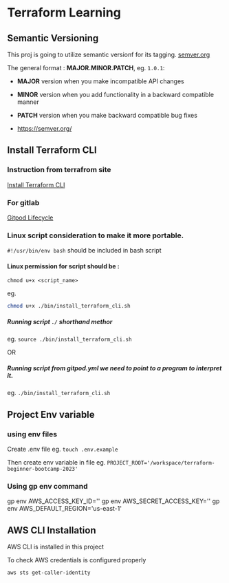 # Terraform Learning

## Semantic Versioning
This proj is going to utilize semantic versionf for its tagging.
[semver.org](https://semver.org/)

The general format :
**MAJOR.MINOR.PATCH**, eg. `1.0.1`:

- **MAJOR** version when you make incompatible API changes
- **MINOR** version when you add functionality in a backward compatible manner
- **PATCH** version when you make backward compatible bug fixes

- https://semver.org/

## Install Terraform CLI

### Instruction from terrafrom site
[Install Terraform CLI](https://developer.hashicorp.com/terraform/tutorials/aws-get-started/install-cli)

### For gitlab 
[Gitpod Lifecycle](https://www.gitpod.io/docs/configure/workspaces/tasks)

### Linux script consideration to make it more portable.

`#!/usr/bin/env bash`  should be included in bash script

#### Linux permission for script should be :
`chmod u+x <script_name>`

eg. 
```sh
chmod u+x ./bin/install_terraform_cli.sh
```

##### Running script `./` shorthand methor
eg. `source ./bin/install_terraform_cli.sh`

OR

##### Running script from gitpod.yml we need to point to a program to interpret it. 

eg. `./bin/install_terraform_cli.sh`

## Project Env variable 
### using env files
Create .env file
eg. `touch .env.example`

Then create env variable in file
eg. `PROJECT_ROOT='/workspace/terraform-beginner-bootcamp-2023'`

### Using gp env command

gp env AWS_ACCESS_KEY_ID=''
gp env AWS_SECRET_ACCESS_KEY=''
gp env AWS_DEFAULT_REGION='us-east-1'


## AWS CLI Installation

AWS CLI is installed in this project

To check AWS credentials is configured properly
```sh
aws sts get-caller-identity
```
